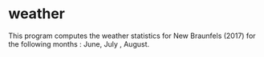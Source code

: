# weather
 This program computes the weather statistics for New Braunfels (2017) for the following months : June, July , August.

